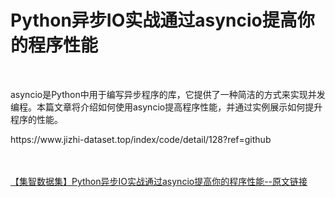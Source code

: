 <h1>Python异步IO实战通过asyncio提高你的程序性能</h1><br /><p>asyncio是Python中用于编写异步程序的库，它提供了一种简洁的方式来实现并发编程。本篇文章将介绍如何使用asyncio提高程序性能，并通过实例展示如何提升程序的性能。</p><p>https://www.jizhi-dataset.top/index/code/detail/128?ref=github</p><br /><br /><a href="https://www.jizhi-dataset.top/index/code/detail/128?ref=github" target="_blank">【集智数据集】Python异步IO实战通过asyncio提高你的程序性能--原文链接</a>